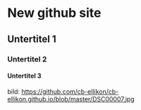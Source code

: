 # New github site
## Untertitel 1
### Untertitel 2
#### Untertitel 3 

bild: https://github.com/cb-ellikon/cb-ellikon.github.io/blob/master/DSC00007.jpg
